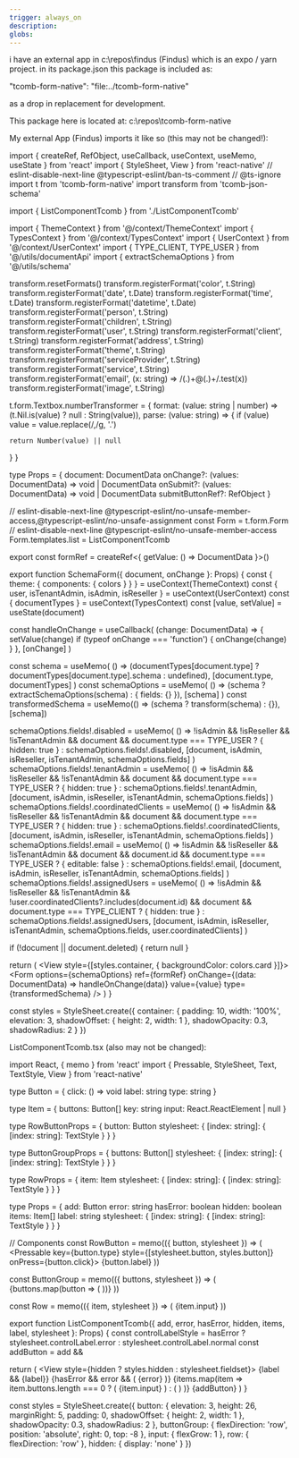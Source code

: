 ```yaml
---
trigger: always_on
description: 
globs: 
---
```


i have an external app in c:\repos\findus (Findus) which is an expo / yarn project.
in its package.json this package is included as:

"tcomb-form-native": "file:../tcomb-form-native"

as a drop in replacement for development.

This package here is located at: c:\repos\tcomb-form-native


My external App (Findus) imports it like so (this may not be changed!):

import { createRef, RefObject, useCallback, useContext, useMemo, useState } from 'react'
import { StyleSheet, View } from 'react-native'
// eslint-disable-next-line @typescript-eslint/ban-ts-comment
// @ts-ignore
import t from 'tcomb-form-native'
import transform from 'tcomb-json-schema'

import { ListComponentTcomb } from './ListComponentTcomb'

import { ThemeContext } from '@/context/ThemeContext'
import { TypesContext } from '@/context/TypesContext'
import { UserContext } from '@/context/UserContext'
import { TYPE_CLIENT, TYPE_USER } from '@/utils/documentApi'
import { extractSchemaOptions } from '@/utils/schema'

transform.resetFormats()
transform.registerFormat('color', t.String)
transform.registerFormat('date', t.Date)
transform.registerFormat('time', t.Date)
transform.registerFormat('datetime', t.Date)
transform.registerFormat('person', t.String)
transform.registerFormat('children', t.String)
transform.registerFormat('user', t.String)
transform.registerFormat('client', t.String)
transform.registerFormat('address', t.String)
transform.registerFormat('theme', t.String)
transform.registerFormat('serviceProvider', t.String)
transform.registerFormat('service', t.String)
transform.registerFormat('email', (x: string) => /(.)+@(.)+/.test(x))
transform.registerFormat('image', t.String)

t.form.Textbox.numberTransformer = {
  format: (value: string | number) => (t.Nil.is(value) ? null : String(value)),
  parse: (value: string) => {
    if (value) value = value.replace(/,/g, '.')

    return Number(value) || null
  }
}

type Props = {
  document: DocumentData
  onChange?: (values: DocumentData) => void | DocumentData
  onSubmit?: (values: DocumentData) => void | DocumentData
  submitButtonRef?: RefObject<HTMLButtonElement>
}

// eslint-disable-next-line @typescript-eslint/no-unsafe-member-access,@typescript-eslint/no-unsafe-assignment
const Form = t.form.Form
// eslint-disable-next-line @typescript-eslint/no-unsafe-member-access
Form.templates.list = ListComponentTcomb

export const formRef = createRef<{ getValue: () => DocumentData }>()

export function SchemaForm({ document, onChange }: Props) {
  const {
    theme: {
      components: { colors }
    }
  } = useContext(ThemeContext)
  const { user, isTenantAdmin, isAdmin, isReseller } = useContext(UserContext)
  const { documentTypes } = useContext(TypesContext)
  const [value, setValue] = useState<DocumentData>(document)

  const handleOnChange = useCallback(
    (change: DocumentData) => {
      setValue(change)
      if (typeof onChange === 'function') {
        onChange(change)
      }
    },
    [onChange]
  )

  const schema = useMemo(
    () => (documentTypes[document.type] ? documentTypes[document.type].schema : undefined),
    [document.type, documentTypes]
  )
  const schemaOptions = useMemo(
    () => (schema ? extractSchemaOptions(schema) : { fields: {} }),
    [schema]
  )
  const transformedSchema = useMemo(() => (schema ? transform(schema) : {}), [schema])

  schemaOptions.fields!.disabled = useMemo(
    () =>
      !isAdmin && !isReseller && !isTenantAdmin && document && document.type === TYPE_USER
        ? { hidden: true }
        : schemaOptions.fields!.disabled,
    [document, isAdmin, isReseller, isTenantAdmin, schemaOptions.fields]
  )
  schemaOptions.fields!.tenantAdmin = useMemo(
    () =>
      !isAdmin && !isReseller && !isTenantAdmin && document && document.type === TYPE_USER
        ? { hidden: true }
        : schemaOptions.fields!.tenantAdmin,
    [document, isAdmin, isReseller, isTenantAdmin, schemaOptions.fields]
  )
  schemaOptions.fields!.coordinatedClients = useMemo(
    () =>
      !isAdmin && !isReseller && !isTenantAdmin && document && document.type === TYPE_USER
        ? { hidden: true }
        : schemaOptions.fields!.coordinatedClients,
    [document, isAdmin, isReseller, isTenantAdmin, schemaOptions.fields]
  )
  schemaOptions.fields!.email = useMemo(
    () =>
      !isAdmin &&
      !isReseller &&
      !isTenantAdmin &&
      document &&
      document.id &&
      document.type === TYPE_USER
        ? { editable: false }
        : schemaOptions.fields!.email,
    [document, isAdmin, isReseller, isTenantAdmin, schemaOptions.fields]
  )
  schemaOptions.fields!.assignedUsers = useMemo(
    () =>
      !isAdmin &&
      !isReseller &&
      !isTenantAdmin &&
      !user.coordinatedClients?.includes(document.id) &&
      document &&
      document.type === TYPE_CLIENT
        ? { hidden: true }
        : schemaOptions.fields!.assignedUsers,
    [document, isAdmin, isReseller, isTenantAdmin, schemaOptions.fields, user.coordinatedClients]
  )

  if (!document || document.deleted) {
    return null
  }

  return (
    <View style={[styles.container, { backgroundColor: colors.card }]}>
      <Form
        options={schemaOptions}
        ref={formRef}
        onChange={(data: DocumentData) => handleOnChange(data)}
        value={value}
        type={transformedSchema}
      />
    </View>
  )
}

const styles = StyleSheet.create({
  container: {
    padding: 10,
    width: '100%',
    elevation: 3,
    shadowOffset: {
      height: 2,
      width: 1
    },
    shadowOpacity: 0.3,
    shadowRadius: 2
  }
})

ListComponentTcomb.tsx (also may not be changed):

import React, { memo } from 'react'
import { Pressable, StyleSheet, Text, TextStyle, View } from 'react-native'

type Button = {
  click: () => void
  label: string
  type: string
}

type Item = {
  buttons: Button[]
  key: string
  input: React.ReactElement | null
}

type RowButtonProps = {
  button: Button
  stylesheet: { [index: string]: { [index: string]: TextStyle } }
}

type ButtonGroupProps = {
  buttons: Button[]
  stylesheet: { [index: string]: { [index: string]: TextStyle } }
}

type RowProps = {
  item: Item
  stylesheet: { [index: string]: { [index: string]: TextStyle } }
}

type Props = {
  add: Button
  error: string
  hasError: boolean
  hidden: boolean
  items: Item[]
  label: string
  stylesheet: { [index: string]: { [index: string]: TextStyle } }
}

// Components
const RowButton = memo<RowButtonProps>(({ button, stylesheet }) => (
  <Pressable key={button.type} style={[stylesheet.button, styles.button]} onPress={button.click}>
    <Text style={stylesheet.buttonText}>{button.label}</Text>
  </Pressable>
))

const ButtonGroup = memo<ButtonGroupProps>(({ buttons, stylesheet }) => (
  <View style={styles.buttonGroup}>
    {buttons.map(button => (
      <RowButton key={button.type} button={button} stylesheet={stylesheet} />
    ))}
  </View>
))

const Row = memo<RowProps>(({ item, stylesheet }) => (
  <View key={item.key} style={styles.row}>
    <View style={styles.input}>{item.input}</View>
    <ButtonGroup buttons={item.buttons} stylesheet={stylesheet} />
  </View>
))

export function ListComponentTcomb({
  add,
  error,
  hasError,
  hidden,
  items,
  label,
  stylesheet
}: Props) {
  const controlLabelStyle = hasError
    ? stylesheet.controlLabel.error
    : stylesheet.controlLabel.normal
  const addButton = add && <RowButton button={add} stylesheet={stylesheet} />

  return (
    <View style={hidden ? styles.hidden : stylesheet.fieldset}>
      {label && <Text style={controlLabelStyle}>{label}</Text>}
      {hasError && error && (
        <Text accessibilityLiveRegion='polite' style={stylesheet.errorBlock}>
          {error}
        </Text>
      )}
      {items.map(item =>
        item.buttons.length === 0 ? (
          <View key={item.key}>{item.input}</View>
        ) : (
          <Row key={item.key} item={item} stylesheet={stylesheet} />
        )
      )}
      {addButton}
    </View>
  )
}

const styles = StyleSheet.create({
  button: {
    elevation: 3,
    height: 26,
    marginRight: 5,
    padding: 0,
    shadowOffset: {
      height: 2,
      width: 1
    },
    shadowOpacity: 0.3,
    shadowRadius: 2
  },
  buttonGroup: {
    flexDirection: 'row',
    position: 'absolute',
    right: 0,
    top: -8
  },
  input: {
    flexGrow: 1
  },
  row: {
    flexDirection: 'row'
  },
  hidden: {
    display: 'none'
  }
})

